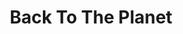 ---
title: "Back To The Planet"
summary: "Back To The Planet formed while squatting together in Peckham, London in 1989, and attracted a following throughout the early 1990s. They played four consecutive Glastonbury Festivals and played many free festivals, including the Deptford Urban Free Festival and the Castlemorton Common Festival in 1992. BTTP were vociferous in their resistance to the Criminal Justice and Public Order Act 1994. Their music blended elements of ska, dub, punk, and dance music. Their first album, Warning the Public, was released on their own record label, Arthur Mix Records, based in Hither Green. In 1993, the band signed to Parallel Records, and released a chain of singles. BTTP split not long after the release of Messages After The Bleep in 1995, to pursue personal music projects. BTTP performed a reunion gig at the Red Star Bar in Camberwell on 10 December 2006. They also played at the Endorse It In Dorset Festival on 12 August 2007, and the main stage at the 2007 Beautiful Days festival, but to a smaller than expected crowd owing to them clashing with Bill Bailey. BTTP played the Paradise Gardens free festival, London on 25 May 2008, and at the Endorse It In Dorset, SolFest and Shambala festivals in summer 2008. Back to the Planet appeared at Glastonbury, and EnDorset in Dorset during the summer of 2009. Back to the Planet played the Wickerman festival in 2010. They played the Levelling the Land Part II tour, along with The Levellers and Dreadzone, in December 2011, headlined Rogues Picnic in May 2012, and played Bearded Theory festival in May 2012. Back to the Planet made a late-night appearance at The Bimble Inn at Beautiful Days Festival on Friday 17 August 2012 and are confirmed to play Alchemy Festival 20-22 September 2013. Back to the Planet are still together and are busy writing new material."
image: "back-to-the-planet.jpg"
apple_music_artist_url: "None"
wikipedia_url: "https://en.wikipedia.org/wiki/Back_to_the_Planet"
---